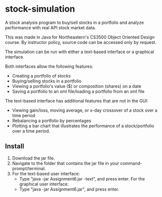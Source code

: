 # stock-simulation
A stock analysis program to buy/sell stocks in a portfolio and analyze performance with real API stock market data. 

This was made in Java for Northeastern's CS3500 Object Oriented Design course. By instructor policy, source code can be accessed only by request.

The simulation can be run with either a text-based interface or a graphical interface.

Both interfaces allow the following features:
  - Creating a portfolio of stocks
  - Buying/selling stocks in a portfolio
  - Viewing a portfolio's value ($) or composition (shares) on a date
  - Saving a portfolio to an xml file/loading a portfolio from an xml file
  
The text-based interface has additional features that are not in the GUI:
  - Viewing gain/loss, moving average, or x-day crossover of a stock over a time period
  - Rebalancing a portfolio by percentages
  - Plotting a bar chart that illustrates the performance of a stock/portfolio over a time period.

## Install
  1. Download the jar file.
  2. Navigate to the folder that contains the jar file in your command-prompt/terminal.
  3. For the text-based user interface:
      - Type “java -jar Assignment6.jar -text”, and press enter.
  For the graphical user interface:
      - Type "java -jar Assignment6.jar", and press enter.
